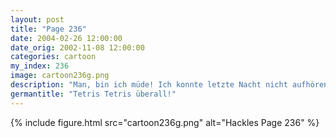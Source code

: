 ```yaml
---
layout: post
title: "Page 236"
date: 2004-02-26 12:00:00
date_orig: 2002-11-08 12:00:00
categories: cartoon
my_index: 236
image: cartoon236g.png
description: "Man, bin ich müde! Ich konnte letzte Nacht nicht aufhören Tetris zu spielen. Yeah! Das kenn ich. Hast du jemals ... soviel Tetris gespielt, dass du überall diese Blöcke gesehen hast? Wie in einem Traum als Muster an den Wänden Ja Hackles Preston Katrina Vittles"
germantitle: "Tetris Tetris überall!"
---
```


{% include figure.html src="cartoon236g.png" alt="Hackles Page 236"  %}
